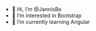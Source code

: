 - 👋 Hi, I’m @JannisBo
- 👀 I’m interested in Bootstrap
- 🌱 I’m currently learning Angular

<!---
JannisBo/JannisBo is a ✨ special ✨ repository because its `README.md` (this file) appears on your GitHub profile.
You can click the Preview link to take a look at your changes.
--->

